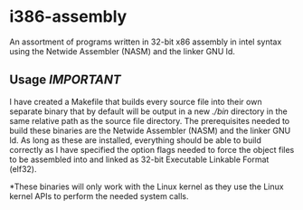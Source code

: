 # i386-assembly

An assortment of programs written in 32-bit x86 assembly in intel syntax
using the Netwide Assembler (NASM) and the linker GNU ld.

## Usage *IMPORTANT*

I have created a Makefile that builds every source file
into their own separate binary that by default will be output in a new *./bin* directory
in the same relative path as the source file directory.
The prerequisites needed to build these binaries are
the Netwide Assembler (NASM) and the linker GNU ld.
As long as these are installed, everything should be able to build correctly
as I have specified the option flags needed to force the object files
to be assembled into and linked as 32-bit Executable Linkable Format (elf32).

*These binaries will only work with the Linux kernel as they use the
Linux kernel APIs to perform the needed system calls.